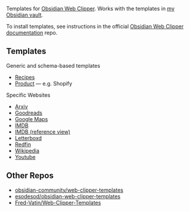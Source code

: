Templates for [Obsidian Web Clipper](https://github.com/obsidianmd/obsidian-clipper). Works with the templates in [my Obsidian vault](https://github.com/kepano/kepano-obsidian).

To install templates, see instructions in the official [Obsidian Web Clipper documentation](https://help.obsidian.md/web-clipper/templates) repo.

## Templates

Generic and schema-based templates

- [Recipes](/templates/recipes-clipper.json)
- [Product](/templates/product-clipper.json) — e.g. Shopify

Specific Websites

- [Arxiv](/templates/arxiv-clipper.json)
- [Goodreads](/templates/goodreads-clipper.json)
- [Google Maps](/templates/google-maps-clipper.json)
- [IMDB](/templates/imdb-clipper.json) 
- [IMDB (reference view)](/templates/imdb-reference-clipper.json)
- [Letterboxd](/templates/letterboxd-clipper.json)
- [Redfin](/templates/redfin-clipper.json)
- [Wikipedia](/templates/wikipedia-clipper.json)
- [Youtube](/templates/youtube-clipper.json)

## Other Repos

- [obsidian-community/web-clipper-templates](https://github.com/obsidian-community/web-clipper-templates)
- [esodesod/obsidian-web-clipper-templates](https://github.com/esodesod/obsidian-web-clipper-templates)
- [Fred-Vatin/Web-Clipper-Templates](https://github.com/Fred-Vatin/Web-Clipper-Templates)

